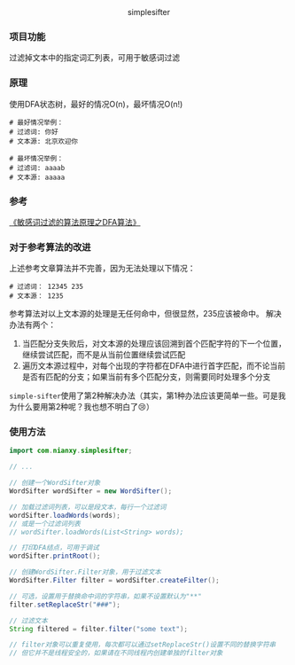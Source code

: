 <div style="text-align: center">simplesifter</div>

### 项目功能
过滤掉文本中的指定词汇列表，可用于敏感词过滤

### 原理
使用DFA状态树，最好的情况O(n)，最坏情况O(n!)
```properties
# 最好情况举例：
# 过滤词: 你好
# 文本源: 北京欢迎你

# 最坏情况举例：
# 过滤词: aaaab
# 文本源: aaaaa
```

### 参考
[《敏感词过滤的算法原理之DFA算法》](https://blog.csdn.net/cdj0311/article/details/79789480)

### 对于参考算法的改进
上述参考文章算法并不完善，因为无法处理以下情况：
```properties
# 过滤词： 12345 235
# 文本源： 1235
```
参考算法对以上文本源的处理是无任何命中，但很显然，235应该被命中。
解决办法有两个：
1. 当匹配分支失败后，对文本源的处理应该回溯到首个匹配字符的下一个位置，继续尝试匹配，而不是从当前位置继续尝试匹配
2. 遍历文本源过程中，对每个出现的字符都在DFA中进行首字匹配，而不论当前是否有匹配的分支；如果当前有多个匹配分支，则需要同时处理多个分支

`simple-sifter`使用了第2种解决办法（其实，第1种办法应该更简单一些。可是我为什么要用第2种呢？我也想不明白了:cry:）


### 使用方法
```java
import com.nianxy.simplesifter;

// ...

// 创建一个WordSifter对象
WordSifter wordSifter = new WordSifter();

// 加载过滤词列表，可以是段文本，每行一个过滤词
wordSifter.loadWords(words);
// 或是一个过滤词列表
// wordSifter.loadWords(List<String> words);

// 打印DFA结点，可用于调试
wordSifter.printRoot();

// 创建WordSifter.Filter对象，用于过滤文本
WordSifter.Filter filter = wordSifter.createFilter();

// 可选，设置用于替换命中词的字符串，如果不设置默认为"**"
filter.setReplaceStr("###");

// 过滤文本
String filtered = filter.filter("some text");

// filter对象可以重复使用，每次都可以通过setReplaceStr()设置不同的替换字符串
// 但它并不是线程安全的，如果请在不同线程内创建单独的filter对象
```